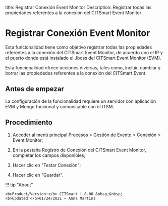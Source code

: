 title: Registrar Conexión Event Monitor
Description: Registrar todas las propiedades referentes a la conexión del CITSmart Event Monitor
# Registrar Conexión Event Monitor


Esta funcionalidad tiene como objetivo registrar todas las propiedades
referentes a la conexión del CITSmart Event Monitor, de acuerdo con el IP y el
puerto donde está instalado el Jboss del CITSmart Event Monitor (EVM).

Esta funcionalidad ofrece acciones diversas, tales como, incluir, cambiar y
borrar las propiedades referentes a la conexión del CITSmart Event.

Antes de empezar
--------------------

La configuración de la funcionalidad requiere un servidor con aplicación EVM y
Mongo funcional y comunicable con el ITSM.

Procedimiento
-----------------

1.  Acceder al menú principal Procesos \> Gestión de Evento \> Conexión \> Event
    Monitor;

2.  En la pestaña Registro de Conexión del CITSmart Event Monitor, completar los
    campos disponibles;

3.  Hacer clic en "Testar Conexión";

4.  Hacer clic en "Guardar".



!!! tip "About"

    <b>Product/Version:</b> CITSmart | 8.00 &nbsp;&nbsp;
    <b>Updated:</b>01/24/2021 – Anna Martins
